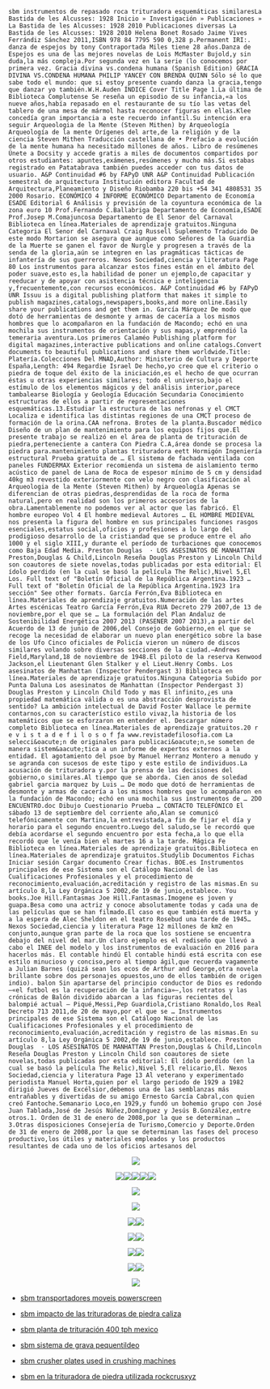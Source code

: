 
```
sbm instrumentos de repasado roca trituradora esquemáticas similaresLa Bastida de les Alcusses: 1928 Inicio » Investigación » Publicaciones » La Bastida de les Alcusses: 1928 2010 Publicaciones diversas La Bastida de les Alcusses: 1928 2010 Helena Bonet Rosado Jaime Vives Ferrándiz Sánchez 2011,ISBN 978 84 7795 590 0,328 p.Permanent IRI:. danza de espejos by tony Contraportada Miles tiene 28 años.Danza de Espejos es una de las mejores novelas de Lois McMaster Bujold,y sin duda,la más compleja.Por segunda vez en la serie (lo conocemos por primera vez. Gracia divina vs.condena humana (Spanish Edition) GRACIA DIVINA VS.CONDENA HUMANA PHILIP YANCEY CON BRENDA QUINN Sólo sé lo que sabe todo el mundo: que si estoy presente cuando danza la gracia,tengo que danzar yo también.W.H.Auden ÍNDICE Cover Title Page 1.La última de Biblioteca Complutense Se reseña un episodio de su infancia,«a los nueve años,había repasado en el restaurante de su tío las vetas del tablero de una mesa de mármol hasta reconocer figuras en ellas.Klee concedía gran importancia a este recuerdo infantil.Su intención era seguir Arqueologia de la Mente (Steven Mithen) by Arqueología Arqueología de la mente Orígenes del arte,de la religión y de la ciencia Steven Mithen Traducción castellana de • Prefacio a evolución de la mente humana ha necesitado millones de años. Libro de resúmenes Únete a Docsity y accede gratis a miles de documentos compartidos por otros estudiantes: apuntes,exámenes,resúmenes y mucho más.Si estabas registrado en Patatabrava también puedes acceder con tus datos de usuario. A&P Continuidad #6 by FAPyD UNR A&P Continuidad Publicación semestral de arquitectura Institución editora Facultad de Arquitectura,Planeamiento y Diseño Riobamba 220 bis +54 341 4808531 35 2000 Rosario. ECONÓMICO 4 INFORME ECONÓMICO Departamento de Economía ESADE Editorial 6 Análisis y previsión de la coyuntura económica de la zona euro 10 Prof.Fernando C.Ballabriga Departamento de Economía,ESADE Prof.Josep M.Comajuncosa Departamento de El Senor del Carnaval Biblioteca en línea.Materiales de aprendizaje gratuitos.Ninguna Categoria El Senor del Carnaval Craig Russell Suplemento Traducido De este modo Mortarion se asegura que aunque como Señores de la Guardia de la Muerte se ganen el favor de Nurgle y progresen a través de la senda de la gloria,aún se integren en las pragmáticas tácticas de infantería de sus guerreros. Nexos Sociedad,ciencia y literatura Page 80 Los instrumentos para alcanzar estos fines están en el ámbito del poder suave,esto es,la habilidad de poner un ejemplo,de capacitar y reeducar y de apoyar con asistencia técnica e inteligencia y,frecuentemente,con recursos económicos. A&P Continuidad #6 by FAPyD UNR Issuu is a digital publishing platform that makes it simple to publish magazines,catalogs,newspapers,books,and more online.Easily share your publications and get them in. García Márquez De modo que dotó de herramientas de desmonte y armas de cacería a los mismos hombres que lo acompañaron en la fundación de Macondo; echó en una mochila sus instrumentos de orientación y sus mapas,y emprendió la temeraria aventura.Los primeros Calaméo Publishing platform for digital magazines,interactive publications and online catalogs.Convert documents to beautiful publications and share them worldwide.Title: Platería.Colecciones Del MNAD,Author: Ministerio de Cultura y Deporte España,Length: 494 Regardie Israel De hecho,yo creo que el criterio o piedra de toque del éxito de la iniciación,es el hecho de que ocurran éstas u otras experiencias similares; todo el universo,bajo el estímulo de los elementos mágicos y del análisis interior,parece tambalearse Biología y Geología Educación Secundaria Conocimiento estructuras de ellos a partir de representaciones esquemáticas.13.Estudiar la estructura de las nefronas y el CMCT Localiza e identifica las distintas regiones de una CMCT proceso de formación de la orina.CAA nefrona. Brotes de la planta.Buscador médico Diseño de un plan de mantenimiento para los equipos fijos que.El presente trabajo se realizó en el área de planta de trituración de piedra,perteneciente a cantera Con Piedra C.A,área donde se procesa la piedra para.mantenimiento plantas trituradora eett Hormigón Ingeniería estructural Prueba gratuita de … El sistema de fachada ventilada con paneles FUNDERMAX Exterior recomienda un sistema de aislamiento termo acústico de panel de Lana de Roca de espesor mínimo de 5 cm y densidad 40kg m3 revestido exteriormente con velo negro con clasificación al Arqueologia de la Mente (Steven Mithen) by Arqueología Apenas se diferencian de otras piedras,desprendidas de la roca de forma natural,pero en realidad son los primeros accesorios de la obra.Lamentablemente no podemos ver al actor que las fabricó. El hombre europeo Vol 4 El hombre medieval Autores … EL HOMBRE MEDIEVAL nos presenta la figura del hombre en sus principales funciones rasgos esenciales,estatus social,oficios y profesiones a lo largo del prodigioso desarrollo de la cristiandad que se produce entre el año 1000 y el siglo XIII,y durante el período de turbaciones que conocemos como Baja Edad Media. Preston Douglas  · LOS ASESINATOS DE MANHATTAN Preston,Douglas & Child,Lincoln Reseña Douglas Preston y Lincoln Child son coautores de siete novelas,todas publicadas por esta editorial: El ídolo perdido (en la cual se basó la película The Relic),Nivel 5,El Los. Full text of "Boletín Oficial de la República Argentina.1923 … Full text of "Boletín Oficial de la República Argentina.1923 1ra sección" See other formats. García Ferrón,Eva Biblioteca en línea.Materiales de aprendizaje gratuitos.Numeración de las artes Artes escénicas Teatro García Ferrón,Eva RUA Decreto 279 2007,de 13 de noviembre,por el que se … La formulación del Plan Andaluz de Sostenibilidad Energética 2007 2013 (PASENER 2007 2013),a partir del Acuerdo de 13 de junio de 2006,del Consejo de Gobierno,en el que se recoge la necesidad de elaborar un nuevo plan energético sobre la base de los Ufo Cinco oficiales de Policía vieron un número de discos similares volando sobre diversas secciones de la ciudad.—Andrews Field,Maryland,18 de noviembre de 1948.El piloto de la reserva Kenwood Jackson,el Lieutenant Glen Stalker y el Lieut.Henry Combs. Los asesinatos de Manhattan (Inspector Pendergast 3) Biblioteca en línea.Materiales de aprendizaje gratuitos.Ninguna Categoria Subido por Punta Daluna Los asesinatos de Manhattan (Inspector Pendergast 3) Douglas Preston y Lincoln Child Todo y mas El infinito,¿es una propiedad matemática válida o es una abstracción desprovista de sentido? La ambición intelectual de David Foster Wallace le permite contarnos,con su característico estilo vivaz,la historia de los matemáticos que se esforzaron en entender el. Descargar número completo Biblioteca en línea.Materiales de aprendizaje gratuitos.20 r e v i s t a d e f i l o s o f ƒa www.revistadefilosofia.com La selecci&oacute;n de originales para publicaci&oacute;n,se someten de manera sistem&aacute;tica a un informe de expertos externos a la entidad. El agotamiento del psoe by Manuel Herranz Montero a menudo y se agranda con sucesos de este tipo y este estilo de individuos.La acusación de trituradora y.por la prensa de las decisiones del gobierno,o similares.Al tiempo que se aborda. Cien anos de soledad gabriel garcia marquez by Luis … De modo que dotó de herramientas de desmonte y armas de cacería a los mismos hombres que lo acompañaron en la fundación de Macondo; echó en una mochila sus instrumentos de … 2DO ENCUENTRO.doc Dibujo Cuestionario Prueba … CONTACTO TELEFÓNICO El sábado 13 de septiembre del corriente año,Alan se comunicó telefónicamente con Martina,la entrevistada,a fin de fijar el día y horario para el segundo encuentro.Luego del saludo,se le recordó que debía acordarse el segundo encuentro por esta fecha,a lo que ella recordó que le venía bien el martes 16 a la tarde. Mágica Fe Biblioteca en línea.Materiales de aprendizaje gratuitos.Biblioteca en línea.Materiales de aprendizaje gratuitos.Studylib Documentos Fichas Iniciar sesión Cargar documento Crear fichas. BOE.es Instrumentos principales de ese Sistema son el Catálogo Nacional de las Cualificaciones Profesionales y el procedimiento de reconocimiento,evaluación,acreditación y registro de las mismas.En su artículo 8,la Ley Orgánica 5 2002,de 19 de junio,establece. You books.Joe Hill.Fantasmas Joe Hill.Fantasmas.Imogene es joven y guapa.Besa como una actriz y conoce absolutamente todas y cada una de las películas que se han filmado.El caso es que también está muerta y a la espera de Alec Sheldon en el teatro Rosebud una tarde de 1945… Nexos Sociedad,ciencia y literatura Page 12 millones de km2 en conjunto,aunque gran parte de la roca que los sostiene se encuentra debajo del nivel del mar.Un claro ejemplo es el rediseño que llevó a cabo el INEE del modelo y los instrumentos de evaluación en 2016 para hacerlos más. El contable hindú El contable hindú está escrita con ese estilo minucioso y conciso,pero al tiempo ágil,que recuerda vagamente a Julian Barnes (quizá sean los ecos de Arthur and George,otra novela brillante sobre dos personajes opuestos,uno de ellos también de origen indio). balon Sin apartarse del principio conductor de Dios es redondo —«el futbol es la recuperación de la infancia»—,los retratos y las crónicas de Balón dividido abarcan a las figuras recientes del balompié actual — Piqué,Messi,Pep Guardiola,Cristiano Ronaldo,los Real Decreto 713 2011,de 20 de mayo,por el que se … Instrumentos principales de ese Sistema son el Catálogo Nacional de las Cualificaciones Profesionales y el procedimiento de reconocimiento,evaluación,acreditación y registro de las mismas.En su artículo 8,la Ley Orgánica 5 2002,de 19 de junio,establece. Preston Douglas  · LOS ASESINATOS DE MANHATTAN Preston,Douglas & Child,Lincoln Reseña Douglas Preston y Lincoln Child son coautores de siete novelas,todas publicadas por esta editorial: El ídolo perdido (en la cual se basó la película The Relic),Nivel 5,El relicario,El. Nexos Sociedad,ciencia y literatura Page 13 Al veterano y experimentado periodista Manuel Horta,quien por el largo periodo de 1929 a 1982 dirigió Jueves de Excélsior,debemos una de las semblanzas más entrañables y divertidas de su amigo Ernesto García Cabral,con quien creó Fantoche.Semanario Loco,en 1929,y fundó un bohemio grupo con José Juan Tablada,José de Jesús Núñez,Domínguez y Jesús B.González,entre otros.1. Orden de 31 de enero de 2008,por la que se determinan … 3.Otras disposiciones Consejería de Turismo,Comercio y Deporte.Orden de 31 de enero de 2008,por la que se determinan las fases del proceso productivo,los útiles y materiales empleados y los productos resultantes de cada uno de los oficios artesanos del 
```

<div align="center">

<a href="https://es-crusher.shibang-china.com/github&k=sbm+instrumentos+de+repasado+roca+trituradora+esquem%C3%A1ticas+similares"><img src="https://static.shibang-china.com/es/crusher/logo.jpg"></a>

<a href="https://es-crusher.shibang-china.com/github&k=sbm+instrumentos+de+repasado+roca+trituradora+esquem%C3%A1ticas+similares"><img src="https://static.shibang-china.com/es/crusher/index.jpg"></a><a href="https://es-crusher.shibang-china.com/material.htmlgithub&k=sbm+instrumentos+de+repasado+roca+trituradora+esquem%C3%A1ticas+similares"><img src="https://static.shibang-china.com/es/crusher/material.jpg"></a><a href="https://es-crusher.shibang-china.com/application.htmlgithub&k=sbm+instrumentos+de+repasado+roca+trituradora+esquem%C3%A1ticas+similares"><img src="https://static.shibang-china.com/es/crusher/application.jpg"></a><a href="https://es-crusher.shibang-china.com/aboutus.htmlgithub&k=sbm+instrumentos+de+repasado+roca+trituradora+esquem%C3%A1ticas+similares"><img src="https://static.shibang-china.com/es/crusher/aboutus.jpg"></a><a href="https://es-crusher.shibang-china.com/contact.htmlgithub&k=sbm+instrumentos+de+repasado+roca+trituradora+esquem%C3%A1ticas+similares"><img src="https://static.shibang-china.com/es/crusher/contact.jpg"></a>

<a href="https://es-crusher.shibang-china.com/github&k=sbm+instrumentos+de+repasado+roca+trituradora+esquem%C3%A1ticas+similares"><img src="https://static.shibang-china.com/es/crusher/banner.jpg"></a>

<a href="https://swt.shibang-china.com/github&k=sbm+instrumentos+de+repasado+roca+trituradora+esquem%C3%A1ticas+similares"><img src="https://static.shibang-china.com/es/crusher/text.jpg"></a>

<a href="https://swt.shibang-china.com/github&k=sbm+instrumentos+de+repasado+roca+trituradora+esquem%C3%A1ticas+similares"><img src="https://static.shibang-china.com/es/crusher/chat.jpg"></a><a href="https://es-crusher.shibang-china.com/contact.htmlgithub&k=sbm+instrumentos+de+repasado+roca+trituradora+esquem%C3%A1ticas+similares"><img src="https://static.shibang-china.com/es/crusher/message.jpg"></a>

<a href="https://es-crusher.shibang-china.com/products/pe.htmlgithub&k=sbm+instrumentos+de+repasado+roca+trituradora+esquem%C3%A1ticas+similares"><img src="https://static.shibang-china.com/es/crusher/pe.jpg"></a><a href="https://es-crusher.shibang-china.com/products/pf.htmlgithub&k=sbm+instrumentos+de+repasado+roca+trituradora+esquem%C3%A1ticas+similares"><img src="https://static.shibang-china.com/es/crusher/pf.jpg"></a>

<a href="https://es-crusher.shibang-china.com/products/hpt.htmlgithub&k=sbm+instrumentos+de+repasado+roca+trituradora+esquem%C3%A1ticas+similares"><img src="https://static.shibang-china.com/es/crusher/hpt.jpg"></a><a href="https://es-crusher.shibang-china.com/products/vsi.htmlgithub&k=sbm+instrumentos+de+repasado+roca+trituradora+esquem%C3%A1ticas+similares"><img src="https://static.shibang-china.com/es/crusher/vsi.jpg"></a>

<a href="https://es-crusher.shibang-china.com/products/klv.htmlgithub&k=sbm+instrumentos+de+repasado+roca+trituradora+esquem%C3%A1ticas+similares"><img src="https://static.shibang-china.com/es/crusher/klv.jpg"></a><a href="https://es-crusher.shibang-china.com/products/portable.htmlgithub&k=sbm+instrumentos+de+repasado+roca+trituradora+esquem%C3%A1ticas+similares"><img src="https://static.shibang-china.com/es/crusher/portable.jpg"></a>

<a href="https://swt.shibang-china.com/github&k=sbm+instrumentos+de+repasado+roca+trituradora+esquem%C3%A1ticas+similares"><img src="https://static.shibang-china.com/es/crusher/case.jpg"></a>

</div>


* [sbm transportadores moveis powerscreen](sbm%20transportadores%20moveis%20powerscreen.md)

* [sbm impacto de las trituradoras de piedra caliza](sbm%20impacto%20de%20las%20trituradoras%20de%20piedra%20caliza.md)

* [sbm planta de trituración 400 tph mexico](sbm%20planta%20de%20trituraci%C3%B3n%20400%20tph%20mexico.md)

* [sbm sistema de grava pequentildeo](sbm%20sistema%20de%20grava%20pequentildeo.md)

* [sbm crusher plates used in crushing machines](sbm%20crusher%20plates%20used%20in%20crushing%20machines.md)

* [sbm en la trituradora de piedra utilizada rockcrusxyz](sbm%20en%20la%20trituradora%20de%20piedra%20utilizada%20rockcrusxyz.md)